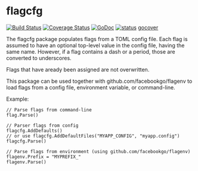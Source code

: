 flagcfg
=======

[![Build Status](https://travis-ci.org/ancientlore/flagcfg.svg?branch=master)](https://travis-ci.org/ancientlore/flagcfg)
[![Coverage Status](https://coveralls.io/repos/ancientlore/flagcfg/badge.svg)](https://coveralls.io/r/ancientlore/flagcfg)
[![GoDoc](https://godoc.org/github.com/ancientlore/flagcfg?status.png)](https://godoc.org/github.com/ancientlore/flagcfg)
[![status](https://sourcegraph.com/api/repos/github.com/ancientlore/flagcfg/.badges/status.png)](https://sourcegraph.com/github.com/ancientlore/flagcfg)
[gocover](http://gocover.io/github.com/ancientlore/flagcfg)

The flagcfg package populates flags from a TOML config file.
Each flag is assumed to have an optional top-level value
in the config file, having the same name. However, if a
flag contains a dash or a period, those are converted to
underscores.

Flags that have aready been assigned are not overwritten.

This package can be used together with github.com/facebookgo/flagenv
to load flags from a config file, environment variable, or command-line.

Example:

	// Parse flags from command-line
	flag.Parse()

	// Parser flags from config
	flagcfg.AddDefaults()
	// or use flagcfg.AddDefaultFiles("MYAPP_CONFIG", "myapp.config")
	flagcfg.Parse()

	// Parse flags from environment (using github.com/facebookgo/flagenv)
	flagenv.Prefix = "MYPREFIX_"
	flagenv.Parse()
